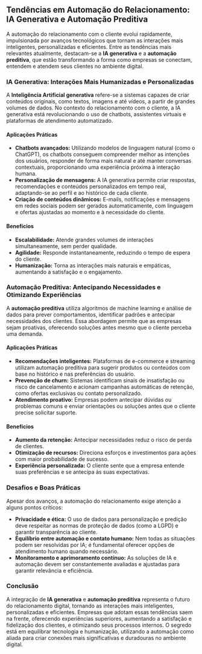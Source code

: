
## Tendências em Automação do Relacionamento: IA Generativa e Automação Preditiva

A automação do relacionamento com o cliente evolui rapidamente, impulsionada por avanços tecnológicos que tornam as interações mais inteligentes, personalizadas e eficientes. Entre as tendências mais relevantes atualmente, destacam-se a **IA generativa** e a **automação preditiva**, que estão transformando a forma como empresas se conectam, entendem e atendem seus clientes no ambiente digital.

### IA Generativa: Interações Mais Humanizadas e Personalizadas

A **Inteligência Artificial generativa** refere-se a sistemas capazes de criar conteúdos originais, como textos, imagens e até vídeos, a partir de grandes volumes de dados. No contexto do relacionamento com o cliente, a IA generativa está revolucionando o uso de chatbots, assistentes virtuais e plataformas de atendimento automatizado.

#### Aplicações Práticas

- **Chatbots avançados:** Utilizando modelos de linguagem natural (como o ChatGPT), os chatbots conseguem compreender melhor as intenções dos usuários, responder de forma mais natural e até manter conversas contextuais, proporcionando uma experiência próxima à interação humana.
- **Personalização de mensagens:** A IA generativa permite criar respostas, recomendações e conteúdos personalizados em tempo real, adaptando-se ao perfil e ao histórico de cada cliente.
- **Criação de conteúdos dinâmicos:** E-mails, notificações e mensagens em redes sociais podem ser gerados automaticamente, com linguagem e ofertas ajustadas ao momento e à necessidade do cliente.

#### Benefícios

- **Escalabilidade:** Atende grandes volumes de interações simultaneamente, sem perder qualidade.
- **Agilidade:** Responde instantaneamente, reduzindo o tempo de espera do cliente.
- **Humanização:** Torna as interações mais naturais e empáticas, aumentando a satisfação e o engajamento.

### Automação Preditiva: Antecipando Necessidades e Otimizando Experiências

A **automação preditiva** utiliza algoritmos de machine learning e análise de dados para prever comportamentos, identificar padrões e antecipar necessidades dos clientes. Essa abordagem permite que as empresas sejam proativas, oferecendo soluções antes mesmo que o cliente perceba uma demanda.

#### Aplicações Práticas

- **Recomendações inteligentes:** Plataformas de e-commerce e streaming utilizam automação preditiva para sugerir produtos ou conteúdos com base no histórico e nas preferências do usuário.
- **Prevenção de churn:** Sistemas identificam sinais de insatisfação ou risco de cancelamento e acionam campanhas automáticas de retenção, como ofertas exclusivas ou contato personalizado.
- **Atendimento proativo:** Empresas podem antecipar dúvidas ou problemas comuns e enviar orientações ou soluções antes que o cliente precise solicitar suporte.

#### Benefícios

- **Aumento da retenção:** Antecipar necessidades reduz o risco de perda de clientes.
- **Otimização de recursos:** Direciona esforços e investimentos para ações com maior probabilidade de sucesso.
- **Experiência personalizada:** O cliente sente que a empresa entende suas preferências e se antecipa às suas expectativas.

### Desafios e Boas Práticas

Apesar dos avanços, a automação do relacionamento exige atenção a alguns pontos críticos:

- **Privacidade e ética:** O uso de dados para personalização e predição deve respeitar as normas de proteção de dados (como a LGPD) e garantir transparência ao cliente.
- **Equilíbrio entre automação e contato humano:** Nem todas as situações podem ser resolvidas por IA; é fundamental oferecer opções de atendimento humano quando necessário.
- **Monitoramento e aprimoramento contínuo:** As soluções de IA e automação devem ser constantemente avaliadas e ajustadas para garantir relevância e eficiência.

### Conclusão

A integração de **IA generativa** e **automação preditiva** representa o futuro do relacionamento digital, tornando as interações mais inteligentes, personalizadas e eficientes. Empresas que adotam essas tendências saem na frente, oferecendo experiências superiores, aumentando a satisfação e fidelização dos clientes, e otimizando seus processos internos. O segredo está em equilibrar tecnologia e humanização, utilizando a automação como aliada para criar conexões mais significativas e duradouras no ambiente digital.
```
